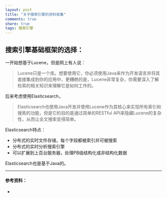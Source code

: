 ```yaml
---
layout: post
title: "关于搜索引擎的资料收集"
comments: true
share: true
tags: 搜索引擎
---
```


## 搜索引擎基础框架的选择：

一开始想基于Lucene，但是网上有人说：

> Lucene只是一个库。想要使用它，你必须使用Java来作为开发语言并将其直接集成到你的应用中，更糟糕的是，Lucene非常复杂，你需要深入了解检索的相关知识来理解它是如何工作的。

后来考虑使用Elasticsearch，

> Elasticsearch也使用Java开发并使用Lucene作为其核心来实现所有索引和搜索的功能，但是它的目的是通过简单的RESTful API来隐藏Lucene的复杂性，从而让全文搜索变得简单。

Elasticsearch特点：

- 分布式的实时文件存储，每个字段都被索引并可被搜索
- 分布式的实时分析搜索引擎
- 可以扩展到上百台服务器，处理PB级结构化或非结构化数据

Elasticsearch也是基于Java的。

---
####  参考资料：  ####
- 
